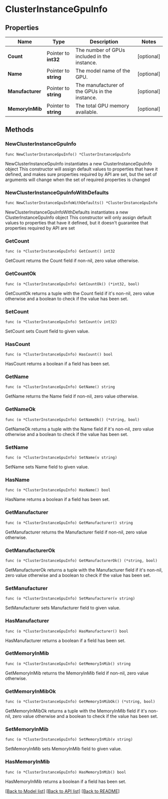 # ClusterInstanceGpuInfo

## Properties

Name | Type | Description | Notes
------------ | ------------- | ------------- | -------------
**Count** | Pointer to **int32** | The number of GPUs included in the instance. | [optional] 
**Name** | Pointer to **string** | The model name of the GPU. | [optional] 
**Manufacturer** | Pointer to **string** | The manufacturer of the GPUs in the instance. | [optional] 
**MemoryInMib** | Pointer to **string** | The total GPU memory available. | [optional] 

## Methods

### NewClusterInstanceGpuInfo

`func NewClusterInstanceGpuInfo() *ClusterInstanceGpuInfo`

NewClusterInstanceGpuInfo instantiates a new ClusterInstanceGpuInfo object
This constructor will assign default values to properties that have it defined,
and makes sure properties required by API are set, but the set of arguments
will change when the set of required properties is changed

### NewClusterInstanceGpuInfoWithDefaults

`func NewClusterInstanceGpuInfoWithDefaults() *ClusterInstanceGpuInfo`

NewClusterInstanceGpuInfoWithDefaults instantiates a new ClusterInstanceGpuInfo object
This constructor will only assign default values to properties that have it defined,
but it doesn't guarantee that properties required by API are set

### GetCount

`func (o *ClusterInstanceGpuInfo) GetCount() int32`

GetCount returns the Count field if non-nil, zero value otherwise.

### GetCountOk

`func (o *ClusterInstanceGpuInfo) GetCountOk() (*int32, bool)`

GetCountOk returns a tuple with the Count field if it's non-nil, zero value otherwise
and a boolean to check if the value has been set.

### SetCount

`func (o *ClusterInstanceGpuInfo) SetCount(v int32)`

SetCount sets Count field to given value.

### HasCount

`func (o *ClusterInstanceGpuInfo) HasCount() bool`

HasCount returns a boolean if a field has been set.

### GetName

`func (o *ClusterInstanceGpuInfo) GetName() string`

GetName returns the Name field if non-nil, zero value otherwise.

### GetNameOk

`func (o *ClusterInstanceGpuInfo) GetNameOk() (*string, bool)`

GetNameOk returns a tuple with the Name field if it's non-nil, zero value otherwise
and a boolean to check if the value has been set.

### SetName

`func (o *ClusterInstanceGpuInfo) SetName(v string)`

SetName sets Name field to given value.

### HasName

`func (o *ClusterInstanceGpuInfo) HasName() bool`

HasName returns a boolean if a field has been set.

### GetManufacturer

`func (o *ClusterInstanceGpuInfo) GetManufacturer() string`

GetManufacturer returns the Manufacturer field if non-nil, zero value otherwise.

### GetManufacturerOk

`func (o *ClusterInstanceGpuInfo) GetManufacturerOk() (*string, bool)`

GetManufacturerOk returns a tuple with the Manufacturer field if it's non-nil, zero value otherwise
and a boolean to check if the value has been set.

### SetManufacturer

`func (o *ClusterInstanceGpuInfo) SetManufacturer(v string)`

SetManufacturer sets Manufacturer field to given value.

### HasManufacturer

`func (o *ClusterInstanceGpuInfo) HasManufacturer() bool`

HasManufacturer returns a boolean if a field has been set.

### GetMemoryInMib

`func (o *ClusterInstanceGpuInfo) GetMemoryInMib() string`

GetMemoryInMib returns the MemoryInMib field if non-nil, zero value otherwise.

### GetMemoryInMibOk

`func (o *ClusterInstanceGpuInfo) GetMemoryInMibOk() (*string, bool)`

GetMemoryInMibOk returns a tuple with the MemoryInMib field if it's non-nil, zero value otherwise
and a boolean to check if the value has been set.

### SetMemoryInMib

`func (o *ClusterInstanceGpuInfo) SetMemoryInMib(v string)`

SetMemoryInMib sets MemoryInMib field to given value.

### HasMemoryInMib

`func (o *ClusterInstanceGpuInfo) HasMemoryInMib() bool`

HasMemoryInMib returns a boolean if a field has been set.


[[Back to Model list]](../README.md#documentation-for-models) [[Back to API list]](../README.md#documentation-for-api-endpoints) [[Back to README]](../README.md)


